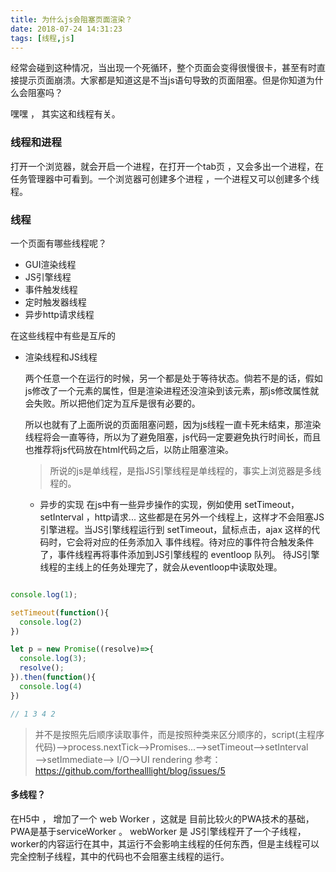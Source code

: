 ```yaml
---
title: 为什么js会阻塞页面渲染？
date: 2018-07-24 14:31:23
tags: [线程,js]
---
```


经常会碰到这种情况，当出现一个死循环，整个页面会变得很慢很卡，甚至有时直接提示页面崩溃。大家都是知道这是不当js语句导致的页面阻塞。但是你知道为什么会阻塞吗？

嘿嘿 ， 其实这和线程有关。

<!-- more -->

### 线程和进程

打开一个浏览器，就会开启一个进程，在打开一个tab页 ，又会多出一个进程，在任务管理器中可看到。一个浏览器可创建多个进程 ，一个进程又可以创建多个线程。

### 线程

一个页面有哪些线程呢？

- GUI渲染线程
- JS引擎线程
- 事件触发线程
- 定时触发器线程
- 异步http请求线程

在这些线程中有些是互斥的

- 渲染线程和JS线程

  两个任意一个在运行的时候，另一个都是处于等待状态。倘若不是的话，假如js修改了一个元素的属性，但是渲染进程还没渲染到该元素，那js修改属性就会失败。所以把他们定为互斥是很有必要的。

  所以也就有了上面所说的页面阻塞问题，因为js线程一直卡死未结束，那渲染线程将会一直等待，所以为了避免阻塞，js代码一定要避免执行时间长，而且也推荐将js代码放在html代码之后，以防止阻塞渲染。

  > 所说的js是单线程，是指JS引擎线程是单线程的，事实上浏览器是多线程的。


  - 异步的实现
  在js中有一些异步操作的实现，例如使用 setTimeout， setInterval ，http请求...
  这些都是在另外一个线程上，这样才不会阻塞JS引擎进程。当JS引擎线程运行到 setTimeout，鼠标点击，ajax 这样的代码时，它会将对应的任务添加入 事件线程。待对应的事件符合触发条件了，事件线程再将事件添加到JS引擎线程的 eventloop 队列。
  待JS引擎线程的主线上的任务处理完了，就会从eventloop中读取处理。

```js

console.log(1);

setTimeout(function(){
  console.log(2)
})

let p = new Promise((resolve)=>{
  console.log(3);
  resolve();
}).then(function(){
  console.log(4)
})

// 1 3 4 2
```

> 并不是按照先后顺序读取事件，而是按照种类来区分顺序的，script(主程序代码)—>process.nextTick—>Promises...——>setTimeout——>setInterval——>setImmediate——> I/O——>UI rendering  参考：https://github.com/forthealllight/blog/issues/5

#### 多线程？

在H5中 ， 增加了一个 web Worker ，这就是 目前比较火的PWA技术的基础，PWA是基于serviceWorker 。 webWorker 是 JS引擎线程开了一个子线程，worker的内容运行在其中，其运行不会影响主线程的任何东西，但是主线程可以完全控制子线程，其中的代码也不会阻塞主线程的运行。
